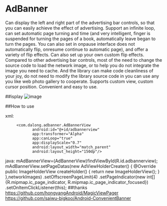 # AdBanner
 Can display the left and right part of the advertising bar controls, so that you can easily achieve the effect of advertising. Support an infinite loop, can set automatic page turning and time (and very intelligent, finger is suspended for turning the pages of a book, automatically leave began to turn the pages. You can also set in onpause interface does not automatically flip, onresume continue to automatic page), and offer a variety of flip effects. Can also set up your own custom flip effects. Compared to other advertising bar controls, most of the need to change the source code to load the network image, or to help you do not integrate the image you need to cache. And the library can make code cleanliness of your joy, do not need to modify the library source code in you can use any you like web photo gallery to cooperate. Supports custom view, custom cursor position. Convenient and easy to use.

##isplay
![image](https://github.com/dalong982242260/AdBanner/blob/master/gif/adbanner.gif?raw=true)

##How to use

xml:

         <com.dalong.adbanner.AdBannerView
                android:id="@+id/adbannerview"
                app:transformer="Alpha"
                app:canLoop="true"
                app:displayScale="0.7"
                android:layout_width="match_parent"
                android:layout_height="150dp"/>


java:
          mAdBannerView=(AdBannerView)findViewById(R.id.adbannerview);
          mAdBannerView.setPageDatas(new AdViewHolderCreater<ImageHolderView>() {
                     @Override
                     public ImageHolderView createHolder() {
                         return new ImageHolderView();
                     }
                 },networkImages)
                         .setOffscreenPageLimit(4)
                         .setPageIndicator(new int[]{R.mipmap.ic_page_indicator, R.mipmap.ic_page_indicator_focused})
                         .setOnItemClickListener(this);
##thanks
https://github.com/hongyangAndroid/MagicViewPager
https://github.com/saiwu-bigkoo/Android-ConvenientBanner
